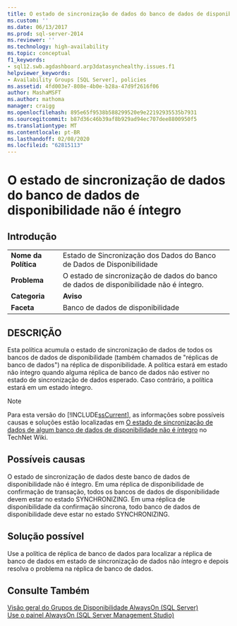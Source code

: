 ```yaml
---
title: O estado de sincronização de dados do banco de dados de disponibilidade não está íntegro | Microsoft Docs
ms.custom: ''
ms.date: 06/13/2017
ms.prod: sql-server-2014
ms.reviewer: ''
ms.technology: high-availability
ms.topic: conceptual
f1_keywords:
- sql12.swb.agdashboard.arp3datasynchealthy.issues.f1
helpviewer_keywords:
- Availability Groups [SQL Server], policies
ms.assetid: 4fd003e7-808e-4b0e-b28a-47d9f2616f06
author: MashaMSFT
ms.author: mathoma
manager: craigg
ms.openlocfilehash: 895e65f9538b588299520e9e22192935535b7931
ms.sourcegitcommit: b87d36c46b39af8b929ad94ec707dee8800950f5
ms.translationtype: MT
ms.contentlocale: pt-BR
ms.lasthandoff: 02/08/2020
ms.locfileid: "62815113"
---
```

# <a name="data-synchronization-state-of-availability-database-is-not-healthy"></a>O estado de sincronização de dados do banco de dados de disponibilidade não é íntegro
    
## <a name="introduction"></a>Introdução  
  
|||  
|-|-|  
|**Nome da Política**|Estado de Sincronização dos Dados do Banco de Dados de Disponibilidade|  
|**Problema**|O estado de sincronização de dados do banco de dados de disponibilidade não é íntegro.|  
|**Categoria**|**Aviso**|  
|**Faceta**|Banco de dados de disponibilidade|  
  
## <a name="description"></a>DESCRIÇÃO  
 Esta política acumula o estado de sincronização de dados de todos os bancos de dados de disponibilidade (também chamados de "réplicas de banco de dados") na réplica de disponibilidade. A política estará em estado não íntegro quando alguma réplica de banco de dados não estiver no estado de sincronização de dados esperado. Caso contrário, a política estará em um estado íntegro.  
  
> [!NOTE]  
>  Para esta versão do [!INCLUDE[ssCurrent](../../../includes/sscurrent-md.md)], as informações sobre possíveis causas e soluções estão localizadas em [O estado de sincronização de dados de algum banco de dados de disponibilidade não é íntegro](https://go.microsoft.com/fwlink/p/?LinkId=220858) no TechNet Wiki.  
  
## <a name="possible-causes"></a>Possíveis causas  
 O estado de sincronização de dados deste banco de dados de disponibilidade não é íntegro. Em uma réplica de disponibilidade de confirmação de transação, todos os bancos de dados de disponibilidade devem estar no estado SYNCHRONIZING. Em uma réplica de disponibilidade da confirmação síncrona, todo banco de dados de disponibilidade deve estar no estado SYNCHRONIZING.  
  
## <a name="possible-solution"></a>Solução possível  
 Use a política de réplica de banco de dados para localizar a réplica de banco de dados em estado de sincronização de dados não íntegro e depois resolva o problema na réplica de banco de dados.  
  
## <a name="see-also"></a>Consulte Também  
 [Visão geral do Grupos de Disponibilidade AlwaysOn &#40;SQL Server&#41;](overview-of-always-on-availability-groups-sql-server.md)   
 [Use o painel AlwaysOn &#40;SQL Server Management Studio&#41;](use-the-always-on-dashboard-sql-server-management-studio.md)  
  
  
